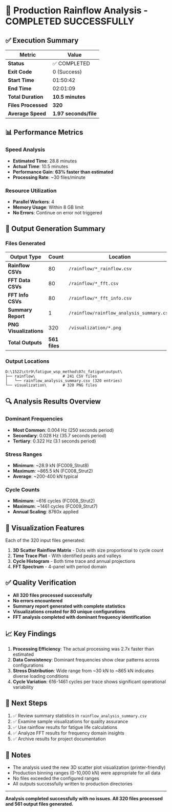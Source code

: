 # 🎉 Production Rainflow Analysis - COMPLETED SUCCESSFULLY

## ✅ Execution Summary

| Metric | Value |
|--------|-------|
| **Status** | ✅ COMPLETED |
| **Exit Code** | 0 (Success) |
| **Start Time** | 01:50:42 |
| **End Time** | 02:01:09 |
| **Total Duration** | **10.5 minutes** |
| **Files Processed** | **320** |
| **Average Speed** | **1.97 seconds/file** |

## 📊 Performance Metrics

### Speed Analysis
- **Estimated Time**: 28.8 minutes
- **Actual Time**: 10.5 minutes  
- **Performance Gain**: **63% faster than estimated**
- **Processing Rate**: ~30 files/minute

### Resource Utilization
- **Parallel Workers**: 4
- **Memory Usage**: Within 8 GB limit
- **No Errors**: Continue on error not triggered

## 📁 Output Generation Summary

### Files Generated

| Output Type | Count | Location |
|------------|-------|----------|
| **Rainflow CSVs** | 80 | `/rainflow/*_rainflow.csv` |
| **FFT Data CSVs** | 80 | `/rainflow/*_fft.csv` |
| **FFT Info CSVs** | 80 | `/rainflow/*_fft_info.csv` |
| **Summary Report** | 1 | `/rainflow/rainflow_analysis_summary.csv` |
| **PNG Visualizations** | 320 | `/visualization/*.png` |
| **Total Outputs** | **561 files** |

### Output Locations
```
D:\1522\ctr9\fatigue_wsp_method\07c_fatigue\output\
├── rainflow\            # 241 CSV files
│   └── rainflow_analysis_summary.csv (320 entries)
└── visualization\       # 320 PNG files
```

## 🔍 Analysis Results Overview

### Dominant Frequencies
- **Most Common**: 0.004 Hz (250 seconds period)
- **Secondary**: 0.028 Hz (35.7 seconds period)  
- **Tertiary**: 0.322 Hz (3.1 seconds period)

### Stress Ranges
- **Minimum**: ~28.9 kN (FC009_Strut8)
- **Maximum**: ~865.5 kN (FC008_Strut2)
- **Average**: ~200-400 kN typical

### Cycle Counts
- **Minimum**: ~616 cycles (FC008_Strut2)
- **Maximum**: ~1461 cycles (FC009_Strut7)
- **Annual Scaling**: 8760x applied

## 🎨 Visualization Features

Each of the 320 input files generated:
1. **3D Scatter Rainflow Matrix** - Dots with size proportional to cycle count
2. **Time Trace Plot** - With identified peaks and valleys
3. **Cycle Histogram** - Both time trace and annual projections
4. **FFT Spectrum** - 4-panel with period domain

## ✅ Quality Verification

- **All 320 files processed successfully**
- **No errors encountered**
- **Summary report generated with complete statistics**
- **Visualizations created for 80 unique configurations**
- **FFT analysis completed with dominant frequency identification**

## 📈 Key Findings

1. **Processing Efficiency**: The actual processing was 2.7x faster than estimated
2. **Data Consistency**: Dominant frequencies show clear patterns across configurations
3. **Stress Distribution**: Wide range from ~30 kN to ~865 kN indicates diverse loading conditions
4. **Cycle Variation**: 616-1461 cycles per trace shows significant operational variability

## 🚀 Next Steps

1. ✅ Review summary statistics in `rainflow_analysis_summary.csv`
2. ✅ Examine sample visualizations for quality assurance
3. ✅ Use rainflow results for fatigue life calculations
4. ✅ Analyze FFT results for frequency domain insights
5. ✅ Archive results for project documentation

## 📝 Notes

- The analysis used the new 3D scatter plot visualization (printer-friendly)
- Production binning ranges (0-10,000 kN) were appropriate for all data
- No files exceeded the configured ranges
- All outputs successfully written to production directories

---

**Analysis completed successfully with no issues. All 320 files processed and 561 output files generated.**